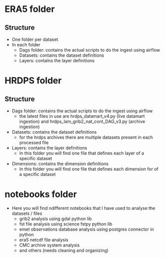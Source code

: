 # ERA5 folder

## Structure

- One folder per dataset
- In each folder
  * Dags folder:  contains the actual scripts to do the ingest using airflow
  * Datasets: contains the dataset definitions
  * Layers: contains the layer definitions

# HRDPS folder

## Structure

- Dags folder:  contains the actual scripts to do the ingest using airflow
  * the latest files in use are hrdps_datamart_v4.py (live datamart ingestion) and hrdps_lam_grib2_nat_cont_DAG_v3.py (archive ingestion)
- Datasets: contains the dataset definitions
  * for the hrdps archives there are multiple datasets present in each processed file
- Layers: contains the layer definitions
  * In this folder you will find one file that defines each layer of a specific dataset
- Dimensions: contains the dimension definitions
  * In this folder you will find one file that defines each dimension for of a specific dataset

# notebooks folder

- Here you will find ndifferent notebooks that I have used to analyse the datasets / files
  * grib2 analysis using gdal python lib
  * fst file analysis using science fstpy python lib
  * emet observations database analysis using postgres connector in python
  * era5 netcdf file analysis
  * CMC archive system analysis
  * and others (needs cleaning and organizing)
 
